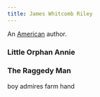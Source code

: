 ```yaml
---
title: James Whitcomb Riley
---
```


An [American](../index.html) author.

### Little Orphan Annie

### The Raggedy Man

boy admires farm hand
